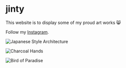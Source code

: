 # jinty

This website is to display some of my proud art works 😸

Follow my [Instagram](https://instagram.com/shiroiih?igshid=MzRIODBiNWFIZA==).


![Japanese Style Architecture](https://cdn.discordapp.com/attachments/815097159367131176/1156444477188231259/IMG_3769.jpg?ex=6514fe59&is=6513acd9&hm=e114ed03ee63894a4f7173193a658895a0693c52604314cd400a73d19aad6944& "Architecture")


![Charcoal Hands](https://cdn.discordapp.com/attachments/815097159367131176/1156446116217368686/IMG_4645.jpg?ex=6514ffdf&is=6513ae5f&hm=643a4455679d42a51ef35dbe204b6bc3326b0cd6df3908c66fa98ae6a5cba4e8&"Hands")

![Bird of Paradise](https://cdn.discordapp.com/attachments/815097159367131176/1156445944338993193/IMG_3990.jpg?ex=6514ffb6&is=6513ae36&hm=894efd353adbf84226a818656cd62682d0a2d096d76bda3449bf685588b39bac&"Watercolor)
